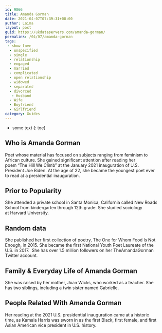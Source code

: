 ```yaml
---
id: 9866
title: Amanda Gorman
date: 2021-04-07T07:39:31+00:00
author: Laima
layout: post
guid: https://ukdataservers.com/amanda-gorman/
permalink: /04/07/amanda-gorman
tags:
 - show love
  - unspecified
  - single
  - relationship
  - engaged
  - married
  - complicated
  - open relationship
  - widowed
  - separated
  - divorced
   - Husband
  - Wife
  - Boyfriend
  - Girlfriend
category: Guides
---
```


* some text
{: toc}


## Who is Amanda Gorman
                  
                  
                  
Poet whose material has focused on subjects ranging from feminism to African culture. She gained significant attention after reading her poem &#8220;The Hill We Climb&#8221; at the January 2021 inauguration of U.S. President Joe Biden. At the age of 22, she became the youngest poet ever to read at a presidential inauguration.
                  
              
            
              
            
                
                
                
## Prior to Popularity
                  
                  
                  
She attended a private school in Santa Monica, California called New Roads School from kindergarten through 12th grade. She studied sociology at Harvard University. 
                  
              
            
              
            
                
                
                
## Random data
                  
                  
                  
She published her first collection of poetry, The One for Whom Food Is Not Enough, in 2015. She became the first National Youth Poet Laureate of the U.S. in 2017.  She has over 1.5 million followers on her TheAmandaGorman Twitter account.
                  
              
            
              
            
                
                
                
## Family & Everyday Life of Amanda Gorman
                  
                  
                  
She was raised by her mother, Joan Wicks, who worked as a teacher. She has two siblings, including a twin sister named Gabrielle. 
                  
              
            
              
            
                
                
                
## People Related With Amanda Gorman
                  
                  
                  
Her reading at the 2021 U.S. presidential inauguration came at a historic time, as Kamala Harris was sworn in as the first Black, first female, and first Asian American vice president in U.S. history. 
                  
              
            
              
            
                
              
            
              
              
            
            
              
            
          
          
          